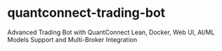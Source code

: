# quantconnect-trading-bot
Advanced Trading Bot with QuantConnect Lean, Docker, Web UI, AI/ML Models Support and Multi-Broker Integration
